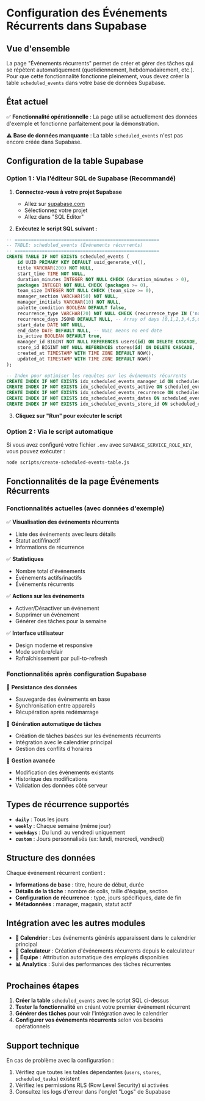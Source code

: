 # Configuration des Événements Récurrents dans Supabase

## Vue d'ensemble

La page "Événements récurrents" permet de créer et gérer des tâches qui se répètent automatiquement (quotidiennement, hebdomadairement, etc.). Pour que cette fonctionnalité fonctionne pleinement, vous devez créer la table `scheduled_events` dans votre base de données Supabase.

## État actuel

✅ **Fonctionnalité opérationnelle** : La page utilise actuellement des données d'exemple et fonctionne parfaitement pour la démonstration.

⚠️ **Base de données manquante** : La table `scheduled_events` n'est pas encore créée dans Supabase.

## Configuration de la table Supabase

### Option 1 : Via l'éditeur SQL de Supabase (Recommandé)

1. **Connectez-vous à votre projet Supabase**
   - Allez sur [supabase.com](https://supabase.com)
   - Sélectionnez votre projet
   - Allez dans "SQL Editor"

2. **Exécutez le script SQL suivant :**

```sql
-- =====================================================
-- TABLE: scheduled_events (Événements récurrents)
-- =====================================================
CREATE TABLE IF NOT EXISTS scheduled_events (
    id UUID PRIMARY KEY DEFAULT uuid_generate_v4(),
    title VARCHAR(200) NOT NULL,
    start_time TIME NOT NULL,
    duration_minutes INTEGER NOT NULL CHECK (duration_minutes > 0),
    packages INTEGER NOT NULL CHECK (packages >= 0),
    team_size INTEGER NOT NULL CHECK (team_size >= 0),
    manager_section VARCHAR(50) NOT NULL,
    manager_initials VARCHAR(10) NOT NULL,
    palette_condition BOOLEAN DEFAULT false,
    recurrence_type VARCHAR(20) NOT NULL CHECK (recurrence_type IN ('none', 'daily', 'weekly', 'weekdays', 'custom')),
    recurrence_days JSONB DEFAULT NULL, -- Array of days [0,1,2,3,4,5,6] for Sunday-Saturday
    start_date DATE NOT NULL,
    end_date DATE DEFAULT NULL, -- NULL means no end date
    is_active BOOLEAN DEFAULT true,
    manager_id BIGINT NOT NULL REFERENCES users(id) ON DELETE CASCADE,
    store_id BIGINT NOT NULL REFERENCES stores(id) ON DELETE CASCADE,
    created_at TIMESTAMP WITH TIME ZONE DEFAULT NOW(),
    updated_at TIMESTAMP WITH TIME ZONE DEFAULT NOW()
);

-- Index pour optimiser les requêtes sur les événements récurrents
CREATE INDEX IF NOT EXISTS idx_scheduled_events_manager_id ON scheduled_events(manager_id);
CREATE INDEX IF NOT EXISTS idx_scheduled_events_active ON scheduled_events(is_active);
CREATE INDEX IF NOT EXISTS idx_scheduled_events_recurrence ON scheduled_events(recurrence_type);
CREATE INDEX IF NOT EXISTS idx_scheduled_events_dates ON scheduled_events(start_date, end_date);
CREATE INDEX IF NOT EXISTS idx_scheduled_events_store_id ON scheduled_events(store_id);
```

3. **Cliquez sur "Run" pour exécuter le script**

### Option 2 : Via le script automatique

Si vous avez configuré votre fichier `.env` avec `SUPABASE_SERVICE_ROLE_KEY`, vous pouvez exécuter :

```bash
node scripts/create-scheduled-events-table.js
```

## Fonctionnalités de la page Événements Récurrents

### Fonctionnalités actuelles (avec données d'exemple)

✅ **Visualisation des événements récurrents**
- Liste des événements avec leurs détails
- Statut actif/inactif
- Informations de récurrence

✅ **Statistiques**
- Nombre total d'événements
- Événements actifs/inactifs
- Événements récurrents

✅ **Actions sur les événements**
- Activer/Désactiver un événement
- Supprimer un événement
- Générer des tâches pour la semaine

✅ **Interface utilisateur**
- Design moderne et responsive
- Mode sombre/clair
- Rafraîchissement par pull-to-refresh

### Fonctionnalités après configuration Supabase

🚀 **Persistance des données**
- Sauvegarde des événements en base
- Synchronisation entre appareils
- Récupération après redémarrage

🚀 **Génération automatique de tâches**
- Création de tâches basées sur les événements récurrents
- Intégration avec le calendrier principal
- Gestion des conflits d'horaires

🚀 **Gestion avancée**
- Modification des événements existants
- Historique des modifications
- Validation des données côté serveur

## Types de récurrence supportés

- **`daily`** : Tous les jours
- **`weekly`** : Chaque semaine (même jour)
- **`weekdays`** : Du lundi au vendredi uniquement
- **`custom`** : Jours personnalisés (ex: lundi, mercredi, vendredi)

## Structure des données

Chaque événement récurrent contient :

- **Informations de base** : titre, heure de début, durée
- **Détails de la tâche** : nombre de colis, taille d'équipe, section
- **Configuration de récurrence** : type, jours spécifiques, date de fin
- **Métadonnées** : manager, magasin, statut actif

## Intégration avec les autres modules

- **📅 Calendrier** : Les événements générés apparaissent dans le calendrier principal
- **🧮 Calculateur** : Création d'événements récurrents depuis le calculateur
- **👥 Équipe** : Attribution automatique des employés disponibles
- **📊 Analytics** : Suivi des performances des tâches récurrentes

## Prochaines étapes

1. **Créer la table** `scheduled_events` avec le script SQL ci-dessus
2. **Tester la fonctionnalité** en créant votre premier événement récurrent
3. **Générer des tâches** pour voir l'intégration avec le calendrier
4. **Configurer vos événements récurrents** selon vos besoins opérationnels

## Support technique

En cas de problème avec la configuration :
1. Vérifiez que toutes les tables dépendantes (`users`, `stores`, `scheduled_tasks`) existent
2. Vérifiez les permissions RLS (Row Level Security) si activées
3. Consultez les logs d'erreur dans l'onglet "Logs" de Supabase 